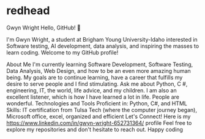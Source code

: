 # redhead
Gwyn Wright
Hello, GitHub! 👋

I'm Gwyn Wright, a student at Brigham Young University-Idaho interested in Software testing, AI development, data analysis, and inspiring the masses to learn coding. Welcome to my GitHub profile!

About Me
I'm currently learning Software Development, Software Testing, Data Analysis, Web Design, and how to be an even more amazing human being.
My goals are to continue learning, have a career that fulfills my desire to serve people and I find stimulating.
Ask me about Python, C #, engineering, IT, the world, life advice, and my children. I am also an excellent listener, which is how I have learned a lot in life. People are wonderful.
Technologies and Tools
Proficient in: Python, C#, and HTML
Skills: IT certification from Tulsa Tech (where the computer journey began), Microsoft office, excel, organized and efficient
Let's Connect!
Here is my https://www.linkedin.com/in/gwyn-wright-652731364/ profile
Feel free to explore my repositories and don't hesitate to reach out. Happy coding


